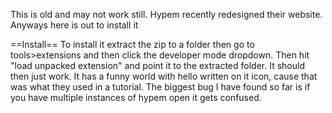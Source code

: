 This is old and may not work still. Hypem recently redesigned their website. Anyways here is out to install it

==Install==
To install it extract the zip to a folder then go to tools>extensions and then click the developer mode dropdown.  Then hit "load unpacked extension" and point it to the extracted folder.  It should then just work.  It has a funny world with hello written on it icon, cause that was what they used in a tutorial.  The biggest bug I have found so far is if you have multiple instances of hypem open it gets confused.
